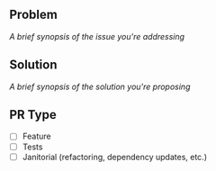 ## Problem
_A brief synopsis of the issue you're addressing_

## Solution
_A brief synopsis of the solution you're proposing_

## PR Type
- [ ] Feature
- [ ] Tests
- [ ] Janitorial (refactoring, dependency updates, etc.)

